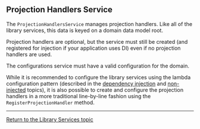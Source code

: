 ## Projection Handlers Service

The `ProjectionHandlersService` manages projection handlers. Like all of the library services, this data is keyed on a domain data model root.

Projection handlers are optional, but the service must still be created (and registered for injection if your application uses DI) even if no projection handlers are used.

The configurations service must have a valid configuration for the domain.

While it is recommended to configure the library services using the lambda configuration pattern (described in the [dependency injection](services_injected.md) and [non-injected](services_direct.md) topics), it is also possible to create and configure the projection handlers in a more traditional line-by-line fashion using the `RegisterProjectionHandler` method.

---

[Return to the Library Services topic](services.md)
